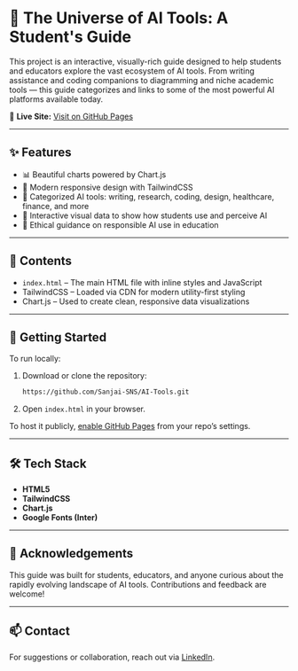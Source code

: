 
# 🌌 The Universe of AI Tools: A Student's Guide

This project is an interactive, visually-rich guide designed to help students and educators explore the vast ecosystem of AI tools. From writing assistance and coding companions to diagramming and niche academic tools — this guide categorizes and links to some of the most powerful AI platforms available today.

🔗 **Live Site:** [Visit on GitHub Pages](https://sanjai-sns.github.io/AI-Tools/)

---

## ✨ Features

- 📊 Beautiful charts powered by Chart.js
- 🌈 Modern responsive design with TailwindCSS
- 🧠 Categorized AI tools: writing, research, coding, design, healthcare, finance, and more
- 🎯 Interactive visual data to show how students use and perceive AI
- 🧩 Ethical guidance on responsible AI use in education

---

## 📂 Contents

- `index.html` – The main HTML file with inline styles and JavaScript
- TailwindCSS – Loaded via CDN for modern utility-first styling
- Chart.js – Used to create clean, responsive data visualizations

---

## 🚀 Getting Started

To run locally:

1. Download or clone the repository:
   ```bash
   https://github.com/Sanjai-SNS/AI-Tools.git
   ```
2. Open `index.html` in your browser.

To host it publicly, [enable GitHub Pages](https://pages.github.com/) from your repo’s settings.

---

## 🛠️ Tech Stack

- **HTML5**
- **TailwindCSS**
- **Chart.js**
- **Google Fonts (Inter)**

---

## 🙌 Acknowledgements

This guide was built for students, educators, and anyone curious about the rapidly evolving landscape of AI tools. Contributions and feedback are welcome!

---

## 📫 Contact

For suggestions or collaboration, reach out via [LinkedIn](https://www.linkedin.com/in/sanjai-----s).
